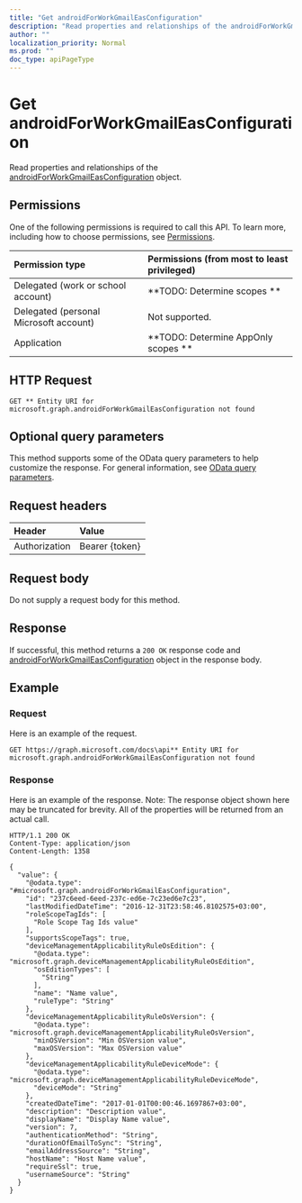 ```yaml
---
title: "Get androidForWorkGmailEasConfiguration"
description: "Read properties and relationships of the androidForWorkGmailEasConfiguration object."
author: ""
localization_priority: Normal
ms.prod: ""
doc_type: apiPageType
---
```


# Get androidForWorkGmailEasConfiguration

Read properties and relationships of the [androidForWorkGmailEasConfiguration](../resources/androidforworkgmaileasconfiguration.md) object.

## Permissions
One of the following permissions is required to call this API. To learn more, including how to choose permissions, see [Permissions](/concepts/permissions-reference.md).

|Permission type|Permissions (from most to least privileged)|
|:---|:---|
|Delegated (work or school account)|**TODO: Determine scopes **|
|Delegated (personal Microsoft account)|Not supported.|
|Application|**TODO: Determine AppOnly scopes **|

## HTTP Request
<!-- {
  "blockType": "ignored"
}
-->
``` http
GET ** Entity URI for microsoft.graph.androidForWorkGmailEasConfiguration not found
```

## Optional query parameters
This method supports some of the OData query parameters to help customize the response. For general information, see [OData query parameters](/graph/query-parameters).

## Request headers
|Header|Value|
|:---|:---|
|Authorization|Bearer {token}|

## Request body
Do not supply a request body for this method.

## Response
If successful, this method returns a `200 OK` response code and [androidForWorkGmailEasConfiguration](../resources/androidforworkgmaileasconfiguration.md) object in the response body.

## Example

### Request
Here is an example of the request.
<!-- {
  "blockType": "request",
  "name": "get_androidforworkgmaileasconfiguration"
}
-->
``` http
GET https://graph.microsoft.com/docs\api** Entity URI for microsoft.graph.androidForWorkGmailEasConfiguration not found
```

### Response
Here is an example of the response. Note: The response object shown here may be truncated for brevity. All of the properties will be returned from an actual call.
<!-- {
  "blockType": "response",
  "truncated": true,
  "@odata.type": "microsoft.graph.androidForWorkGmailEasConfiguration"
}
-->
``` http
HTTP/1.1 200 OK
Content-Type: application/json
Content-Length: 1358

{
  "value": {
    "@odata.type": "#microsoft.graph.androidForWorkGmailEasConfiguration",
    "id": "237c6eed-6eed-237c-ed6e-7c23ed6e7c23",
    "lastModifiedDateTime": "2016-12-31T23:58:46.8102575+03:00",
    "roleScopeTagIds": [
      "Role Scope Tag Ids value"
    ],
    "supportsScopeTags": true,
    "deviceManagementApplicabilityRuleOsEdition": {
      "@odata.type": "microsoft.graph.deviceManagementApplicabilityRuleOsEdition",
      "osEditionTypes": [
        "String"
      ],
      "name": "Name value",
      "ruleType": "String"
    },
    "deviceManagementApplicabilityRuleOsVersion": {
      "@odata.type": "microsoft.graph.deviceManagementApplicabilityRuleOsVersion",
      "minOSVersion": "Min OSVersion value",
      "maxOSVersion": "Max OSVersion value"
    },
    "deviceManagementApplicabilityRuleDeviceMode": {
      "@odata.type": "microsoft.graph.deviceManagementApplicabilityRuleDeviceMode",
      "deviceMode": "String"
    },
    "createdDateTime": "2017-01-01T00:00:46.1697867+03:00",
    "description": "Description value",
    "displayName": "Display Name value",
    "version": 7,
    "authenticationMethod": "String",
    "durationOfEmailToSync": "String",
    "emailAddressSource": "String",
    "hostName": "Host Name value",
    "requireSsl": true,
    "usernameSource": "String"
  }
}
```

